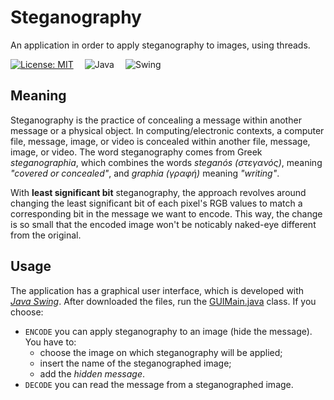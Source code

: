 # Steganography
An application in order to apply steganography to images, using threads.

[![License: MIT](https://img.shields.io/badge/License-MIT-blue.svg)](https://github.com/Amatofrancesco99/Steganography/blob/main/LICENSE)&emsp;
![Java](https://img.shields.io/badge/Backend-Java-red)&emsp;
![Swing](https://img.shields.io/badge/Frontend-Java_Swing-green)

## Meaning
Steganography is the practice of concealing a message within another message or a physical object.
In computing/electronic contexts, a computer file, message, image, or video is concealed within another file, message, image, or video.
The word steganography comes from Greek _steganographia_, which combines the words _steganós (στεγανός)_, meaning _"covered or concealed"_, and _graphia (γραφή)_ meaning _"writing"_.

With **least significant bit** steganography, the approach revolves around changing the least significant bit of each pixel's RGB values to match a corresponding bit in the message we want to encode. This way, the change is so small that the encoded image won't be noticably naked-eye different from the original.

## Usage
The application has a graphical user interface, which is developed with [_Java Swing_](https://www.javatpoint.com/java-swing).
After downloaded the files, run the [GUIMain.java](https://github.com/Amatofrancesco99/Steganography/blob/main/src/main/java/steganography/view/gui/GUIMain.java) class.
If you choose: 
 - `ENCODE` you can apply steganography to an image (hide the message). You have to:
   - choose the image on which steganography will be applied;
   - insert the name of the steganographed image;
   - add the _hidden message_. 
- `DECODE` you can read the message from a steganographed image.
